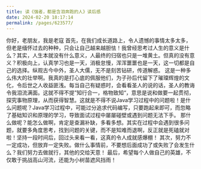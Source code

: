 ```yaml
---
title: 读《强者，都是含泪奔跑的人》读后感
date: 2024-02-20 18:17:14
permalink: /pages/623577/
---
```


  你好，老朋友，我是老寇
  首先，在我们成长道路上，令人遗憾的事情太多太多，但老是缅怀过去的种种，只会让自己越来越胆怯！我曾经思考过人生的意义是什么？其实，人生本就没有什么意义，人最终的归宿也只是一堆黄土。但真的没有意义？积极向上，认真学习也是一天，消极怠慢，浑浑噩噩也是一天，这一切都是自己的选择。纵观古今中外，圣人大儒，无不是刻苦钻研，传道解惑。
这是一种多么伟大的壮举啊。我真的是打心底的佩服他们，为子孙后代留下了璀璨辉煌的文化，令后世之人收益匪浅。每当自己有疑惑时，会看看圣人的说的话，圣人的教诲令我泪流满面。这就不得不提”知行合一，格物致知“，意思是说和做要一起贯彻，探究事物原理，从而获得智慧。这就是不得不说Java学习过程中的问题啦！是什么问题呢？Java学习过程中，可能过分追求代码编写，只要跑起来即可，而忽略了基础知识和原理的学习，导致面试过程中屡屡碰壁或遇到问题无法下手。
那什么做呢？能怎么做啊，肯定是查漏补缺，多看多想。其实在过程中会遇到很多问题，就要多角度思考，找到问题的关键，而不是知难而退啊，反正就是死磕就对啦！坚持一段时间后，回过头来看一看，这真的令人成就感爆棚！
  其次，努力不一定成功，但放弃一定失败。做什么事情前，不要想后面成功了或失败了会发生什么？我们努力去做就行，其他的交给天意！
  最后，希望每个人做自己的英雄，不仅敢于挑战高山河流，还能为小树苗遮风挡雨！